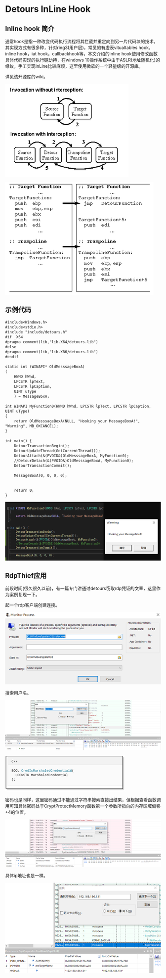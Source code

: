 # Detours InLine Hook

## Inline hook 简介

通常hook是指一种改变代码执行流程将其拦截并重定向到另一片代码块的技术，其实现方式有很多种，针对ring3\(用户层\)，常见的有虚表vitualtables hook，inline hook，iat hook，callbackhook等，本文介绍的inline hook使用修改函数具体代码实现的执行链劫持，在windows 10操作系统中由于ASLR\(地址随机化\)的缘故，手工实现InLine比较麻烦，这里使用微软的一个轻量级的开源库。

详见该开源库的wiki。

![](../.gitbook/assets/image%20%28102%29.png)

![](../.gitbook/assets/image%20%28100%29.png)

## 示例代码

```text
#include<Windows.h>
#include<stdio.h>
#include "include/detours.h"
#if _X64
#pragma comment(lib,"lib.X64/detours.lib")
#else
#pragma comment(lib,"lib.X86/detours.lib")
#endif

static int (WINAPI* OldMesssageBoxA)
(
    HWND hWnd,
    LPCSTR lpText,
    LPCSTR lpCaption,
    UINT uType
    ) = MessageBoxA;

int WINAPI MyFunction0(HWND hWnd, LPCSTR lpText, LPCSTR lpCaption, UINT uType)
{
    return OldMesssageBoxA(NULL, "Hooking your MessageBoxA!", "Warming", MB_OKCANCEL);
}

int main() {
    DetourTransactionBegin();
    DetourUpdateThread(GetCurrentThread());
    DetourAttach(&(PVOID&)OldMesssageBoxA, MyFunction0);
    //DetourDetach(&(PVOID&)OldMesssageBoxA, MyFunction0);
    DetourTransactionCommit();

    MessageBoxA(0, 0, 0, 0);


	return 0;
}
```

![](../.gitbook/assets/image%20%28101%29.png)

## RdpThief应用

前段时间\(很久很久以前\)，有一篇专门讲通过detours窃取rdp凭证的文章，这里作为案例复现一下。

起一个rdp客户端创建连接。

![](../.gitbook/assets/image%20%28104%29.png)

搜索用户名。

![](../.gitbook/assets/image%20%28103%29.png)

![](../.gitbook/assets/image%20%28105%29.png)

密码也是同样，这里密码通过不能通过字符串搜索直接出结果，但根据查看函数调用可知具体密码处于CryptProtectMemory函数第一个参数所指向的内存区域偏移+4的位置。

![](../.gitbook/assets/image%20%28107%29.png)

具体ip地址也是一样。

![](../.gitbook/assets/image%20%28106%29.png)

